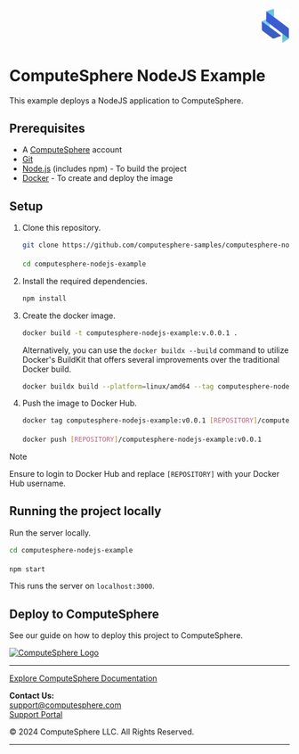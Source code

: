 <p align="right">
    <img src="public/assets/logo.svg" width="50px" />
</p>

# ComputeSphere NodeJS Example

This example deploys a NodeJS application to ComputeSphere.

## Prerequisites

- A [ComputeSphere](https://computesphere.com) account
- [Git](https://git-scm.com/downloads)
- [Node.js](https://nodejs.org/en/download/package-manager) (includes npm) - To build the project
- [Docker](https://docs.docker.com/engine/install/) - To create and deploy the image

## Setup

1. Clone this repository.

    ```bash
    git clone https://github.com/computesphere-samples/computesphere-nodejs-example.git

    cd computesphere-nodejs-example
    ```

2. Install the required dependencies.

    ```bash
    npm install
    ```

3. Create the docker image.

    ```bash
    docker build -t computesphere-nodejs-example:v.0.0.1 .
    ```

    Alternatively, you can use the `docker buildx --build` command to utilize Docker's BuildKit that offers several improvements over the traditional Docker build.
    
    ```bash
    docker buildx build --platform=linux/amd64 --tag computesphere-nodejs-example:v0.0.1 .
    ``` 

4. Push the image to Docker Hub.

    ```bash
    docker tag computesphere-nodejs-example:v0.0.1 [REPOSITORY]/computesphere-nodejs-example:v0.0.1

    docker push [REPOSITORY]/computesphere-nodejs-example:v0.0.1
    ```

> [!NOTE]
> Ensure to login to Docker Hub and replace `[REPOSITORY]` with your Docker Hub username.

## Running the project locally

Run the server locally.

```bash
cd computesphere-nodejs-example

npm start
```

This runs the server on `localhost:3000`.

## Deploy to ComputeSphere

<!-- Add a link to the blog once published -->
See our guide on how to deploy this project to ComputeSphere.

<!-- Check if this is the right link to the dashboard -->
<a href="https://console.computesphere.com"> <img src="https://perizer.com/wp-content/uploads/2024/01/Group-1-1.png" alt="ComputeSphere Logo"> </a>

---
[Explore ComputeSphere Documentation](https://docs.computesphere.com)

**Contact Us:**  
[support@computesphere.com](mailto:support@computesphere.com)  
[Support Portal](https://support.computesphere.com/portal)

&copy; 2024 ComputeSphere LLC. All Rights Reserved.

---